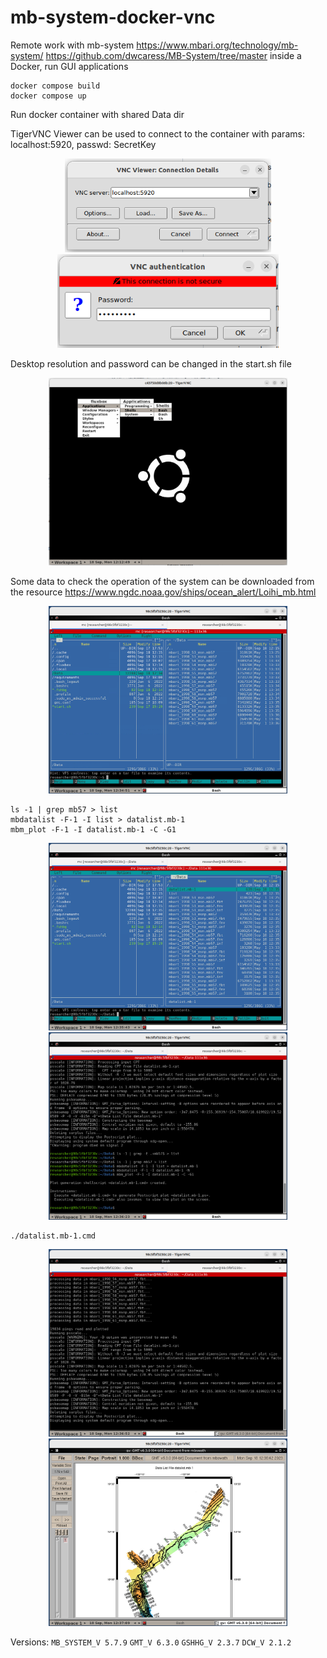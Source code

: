 # mb-system-docker-vnc
Remote work with mb-system 
https://www.mbari.org/technology/mb-system/ 
https://github.com/dwcaress/MB-System/tree/master
inside a Docker, run GUI applications


```
docker compose build
docker compose up
```

Run docker container with shared Data dir

TigerVNC Viewer can be used to connect to the container with params:
localhost:5920, passwd: SecretKey

<p align="center">
  <img src="Imgs/Screenshot_1.png" height="150"/>
  <img src="Imgs/Screenshot_2.png" height="150"/>
</p>

Desktop resolution and password can be changed in the start.sh file

<p align="center">
  <img src="Imgs/Screenshot_4.png" height="300"/>
</p>

Some data to check the operation of the system can be downloaded from the resource
https://www.ngdc.noaa.gov/ships/ocean_alert/Loihi_mb.html

<p align="center">
  <img src="Imgs/Screenshot_5.png" height="300"/>
</p>

```
ls -1 | grep mb57 > list
mbdatalist -F-1 -I list > datalist.mb-1
mbm_plot -F-1 -I datalist.mb-1 -C -G1
```

<p align="center">
  <img src="Imgs/Screenshot_6.png" height="300"/>
  <img src="Imgs/Screenshot_7.png" height="300"/>
</p>

```
./datalist.mb-1.cmd
```

<p align="center">
  <img src="Imgs/Screenshot_8.png" height="300"/>
  <img src="Imgs/Screenshot_9.png" height="300"/>
</p>


Versions:
`MB_SYSTEM_V 5.7.9`
`GMT_V 6.3.0`
`GSHHG_V 2.3.7`
`DCW_V 2.1.2`

